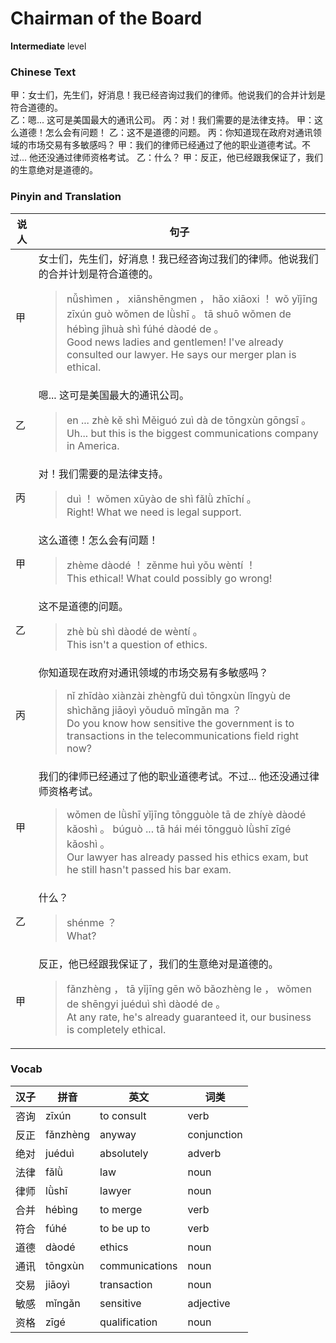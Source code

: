 # Chairman of the Board
**Intermediate** level
### Chinese Text
甲：女士们，先生们，好消息！我已经咨询过我们的律师。他说我们的合并计划是符合道德的。<br />乙：嗯... 这可是美国最大的通讯公司。
丙：对！我们需要的是法律支持。
甲：这么道德！怎么会有问题！
乙：这不是道德的问题。
丙：你知道现在政府对通讯领域的市场交易有多敏感吗？
甲：我们的律师已经通过了他的职业道德考试。不过... 他还没通过律师资格考试。
乙：什么？
甲：反正，他已经跟我保证了，我们的生意绝对是道德的。

### Pinyin and Translation
|说人|句子|
|----|----|
|甲|女士们，先生们，好消息！我已经咨询过我们的律师。他说我们的合并计划是符合道德的。<blockquote>nǚshìmen ， xiānshēngmen ， hǎo xiāoxi ！ wǒ yǐjīng zīxún guò wǒmen de lǜshī 。 tā shuō wǒmen de hébìng jìhuà shì fúhé dàodé de 。<br />Good news ladies and gentlemen! I've already consulted our lawyer. He says our merger plan is ethical.</blockquote>|
|乙|嗯... 这可是美国最大的通讯公司。<blockquote>en ... zhè kě shì Měiguó zuì dà de tōngxùn gōngsī 。<br />Uh... but this is the biggest communications company in America.</blockquote>|
|丙|对！我们需要的是法律支持。<blockquote>duì ！ wǒmen xūyào de shì fǎlǜ zhīchí 。<br />Right! What we need is legal support.</blockquote>|
|甲|这么道德！怎么会有问题！<blockquote>zhème dàodé ！ zěnme huì yǒu wèntí ！<br />This ethical! What could possibly go wrong!</blockquote>|
|乙|这不是道德的问题。<blockquote>zhè bù shì dàodé de wèntí 。<br />This isn't a question of ethics.</blockquote>|
|丙|你知道现在政府对通讯领域的市场交易有多敏感吗？<blockquote>nǐ zhīdào xiànzài zhèngfǔ duì tōngxùn lǐngyù de shìchǎng jiāoyì yǒuduō mǐngǎn ma ？<br />Do you know how sensitive the government is to transactions in the telecommunications field right now?</blockquote>|
|甲|我们的律师已经通过了他的职业道德考试。不过... 他还没通过律师资格考试。<blockquote>wǒmen de lǜshī yǐjīng tōngguòle tā de zhíyè dàodé kǎoshì 。 búguò ... tā hái méi tōngguò lǜshī zīgé kǎoshì 。<br />Our lawyer has already passed his ethics exam, but he still hasn't passed his bar exam.</blockquote>|
|乙|什么？<blockquote>shénme ？<br />What?</blockquote>|
|甲|反正，他已经跟我保证了，我们的生意绝对是道德的。<blockquote>fǎnzhèng ， tā yǐjīng gēn wǒ bǎozhèng le ， wǒmen de shēngyi juéduì shì dàodé de 。<br />At any rate, he's already guaranteed it, our business is completely ethical.</blockquote>|
### Vocab
|汉子|拼音|英文|词类|
|----|----|----|----|
|咨询|zīxún|to consult|verb|
|反正|fǎnzhèng|anyway|conjunction|
|绝对|juéduì|absolutely|adverb|
|法律|fǎlǜ|law|noun|
|律师|lǜshī|lawyer|noun|
|合并|hébìng|to merge|verb|
|符合|fúhé|to be up to|verb|
|道德|dàodé|ethics|noun|
|通讯|tōngxùn|communications|noun|
|交易|jiāoyì|transaction|noun|
|敏感|mǐngǎn|sensitive|adjective|
|资格|zīgé|qualification|noun|